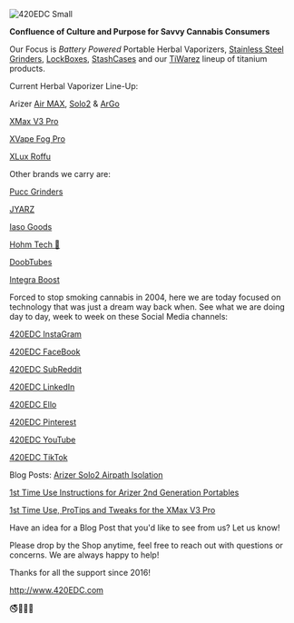 ![420EDC Small](https://user-images.githubusercontent.com/106893063/172057141-c5c5eb7a-abfd-42fc-aa4c-d714c6a60ee5.png)

**Confluence of Culture and Purpose for Savvy Cannabis Consumers** 

Our Focus is _Battery Powered_ Portable Herbal Vaporizers, [Stainless Steel Grinders](https://www.420edc.com/grinders/), [LockBoxes](https://www.420edc.com/storage-solutions/lockbox/), [StashCases](https://www.420edc.com/storage-solutions/stashcase/) and our [TiWarez](https://www.420edc.com/tiwarez/) lineup of titanium products.  

Current Herbal Vaporizer Line-Up:

Arizer [Air MAX](https://www.420edc.com/arizer/air-max/), [Solo2](https://www.420edc.com/arizer/solo-2/) & [ArGo](https://www.420edc.com/arizer/argo/)

[XMax V3 Pro](https://www.420edc.com/xmax/)

[XVape Fog Pro](https://www.420edc.com/topgreen/xvape-fog-pro/)

[XLux Roffu](https://www.420edc.com/search.php?search_query=Roffu&section=product)

Other brands we carry are:

[Pucc Grinders](https://www.420edc.com/grinders/pucc-grinder/) 

[JYARZ](https://www.420edc.com/storage-solutions/jyarz/) 

[Iaso Goods](https://www.420edc.com/iaso-goods/)

[Hohm Tech 🔋](https://www.420edc.com/hohm-tech/)

[DoobTubes](https://www.420edc.com/storage-solutions/doob-tubes/) 

[Integra Boost](https://www.420edc.com/integra/)

Forced to stop smoking cannabis in 2004, here we are today focused on technology that was just a dream way back when.  See what we are doing day to day, week to week on these Social Media channels:

[420EDC InstaGram](https://www.instagram.com/420EDC/)

[420EDC FaceBook](https://www.facebook.com/420edc/)

[420EDC SubReddit](https://www.reddit.com/r/420EDC/)

[420EDC LinkedIn](http://www.linkedin.com/company/420edc)

[420EDC Ello](https://ello.co/420edc)

[420EDC Pinterest](https://www.pinterest.com/420edc/)

[420EDC YouTube](https://www.youtube.com/channel/UCOvhSWkxw90zQ9PVh1ztVJw)

[420EDC TikTok](https://www.tiktok.com/@420edc)

Blog Posts:
[Arizer Solo2 Airpath Isolation](https://www.420edc.com/blog/arizer-solo2-airpath-isolation/)

[1st Time Use Instructions for Arizer 2nd Generation Portables](https://www.420edc.com/blog/1st-time-use-instructions-for-arizer-2nd-generation-portables/)

[1st Time Use, ProTips and Tweaks for the XMax V3 Pro](https://www.420edc.com/blog/1st-time-use-protips-and-tweaks-for-the-xmax-v3-pro/)

Have an idea for a Blog Post that you'd like to see from us?  Let us know!

Please drop by the Shop anytime, feel free to reach out with questions or concerns.  We are always happy to help!

Thanks for all the support since 2016!

http://www.420EDC.com

🚭🌲🌳🌴
